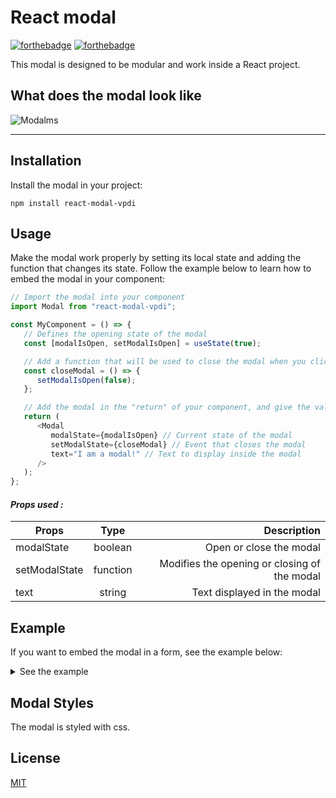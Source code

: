 # React modal

[![forthebadge](https://img.shields.io/badge/Made%20with-Create%20React%20App-%230bcca7)](https://reactjs.org/docs/create-a-new-react-app.html)
[![forthebadge](https://img.shields.io/badge/React-v18.2.0-%2361dafb)](https://reactjs.org/)

This modal is designed to be modular and work inside a React project.

## What does the modal look like

![Modalms](https://user-images.githubusercontent.com/84042427/183117729-8fbeefa8-9254-410a-a383-4e6151e47eb2.png)

---

## Installation

Install the modal in your project:

```
npm install react-modal-vpdi
```

## Usage

Make the modal work properly by setting its local state and adding the function that changes its state.
Follow the example below to learn how to embed the modal in your component:

```javascript
// Import the modal into your component
import Modal from "react-modal-vpdi";

const MyComponent = () => {
   // Defines the opening state of the modal
   const [modalIsOpen, setModalIsOpen] = useState(true);

   // Add a function that will be used to close the modal when you click on the "close" button
   const closeModal = () => {
      setModalIsOpen(false);
   };

   // Add the modal in the "return" of your component, and give the values to its props
   return (
      <Modal
         modalState={modalIsOpen} // Current state of the modal
         setModalState={closeModal} // Event that closes the modal
         text="I am a modal!" // Text to display inside the modal
      />
   );
};
```

#### _Props used :_

| Props         |   Type   |                                  Description |
| ------------- | :------: | -------------------------------------------: |
| modalState    | boolean  |                      Open or close the modal |
| setModalState | function | Modifies the opening or closing of the modal |
| text          |  string  |                  Text displayed in the modal |

## Example

If you want to embed the modal in a form, see the example below:

<details><summary>See the example</summary>

```javascript
// We add a modal that launches when the form is submitted :

// Import the modal into your component
import Modal from "react-modal-vpdi";

const MyForm = () => {
   // We start by setting the state of the modal to "false" in order to close it.
   const [modalIsOpen, setModalIsOpen] = useState(false);

   // In the form submit function, we change the state of the modal to "true" so that it opens when the form is submitted
   const submitForm = () => {
      setModalIsOpen(true);
   };

   // We add a function that will close the modal when we click on the "close" button
   const closeModal = () => {
      setModalIsOpen(false);
   };

   // We add the modal in the "return" of our component, and we give the values to its props
   return (
      <Modal
         modalState={modalIsOpen} // Current state of the modal
         setModalState={closeModal} // Event that closes the modal
         text="Form sent!" // Text to display inside the modal
      />
   );
};
```

</details>

## Modal Styles

The modal is styled with css.

## License

[MIT](https://choosealicense.com/licenses/mit/)
